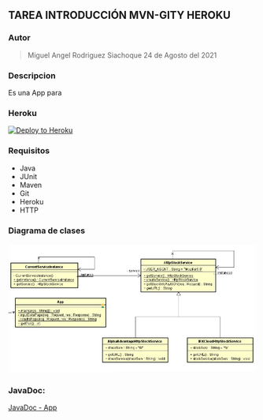 ## TAREA INTRODUCCIÓN MVN-GITY HEROKU

### Autor
> Miguel Angel Rodriguez Siachoque
> 24 de Agosto del 2021

### Descripcion
Es una App para 

### Heroku
[![Deploy to Heroku](https://www.herokucdn.com/deploy/button.png)](https://limitless-springs-37536.herokuapp.com)

### Requisitos
- Java
- JUnit
- Maven
- Git
- Heroku
- HTTP

### Diagrama de clases
![Diagrama Clases](images/DiagramClass.jpg)

### JavaDoc:
[JavaDoc - App](JavaDoc/index.html)